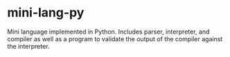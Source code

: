 # mini-lang-py
Mini language implemented in Python. Includes parser, interpreter, and compiler as well as a program to validate the output of the compiler against the interpreter.
